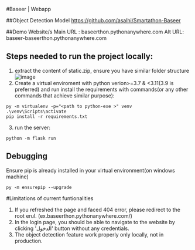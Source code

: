 #Baseer | Webapp

##Object Detection Model
https://github.com/asalhi/Smartathon-Baseer

##Demo Website/s
Main URL : baseerthon.pythonanywhere.com 
Alt URL: baseer-baseerthon.pythonanywhere.com 

## Steps needed to run the project locally: 
1. extract the content of static.zip, ensure you have similar folder structure
![image](https://user-images.githubusercontent.com/111225040/213848310-731759d1-b2f5-449e-8317-5ebc89ab2d0a.png)
2. Create a virtual enviroment with python verion>=3.7 & <3.11(3.9 is preferred) and run install the requirements with commands(or any other commands that achieve similar purpose):
```
py -m virtualenv -p="<path to python-exe >" venv
.\venv\Scripts\activate
pip install -r requirements.txt
```
3. run the server:
```
python -m flask run
```

## Debugging
Ensure pip is already installed in your virtual environment(on windows machine)
```
py -m ensurepip --upgrade 
```
#Limitations of current funtionalities
1. If you refreshed the page and faced 404 error, please redirect to the root erul. (ex.baseerthon.pythonanywhere.com/) 
2. In the login page, you should be able to navigate to the website by clicking 'الدخول' button without any credentials. 
3. The object detection feature work properly only locally, not in production.


